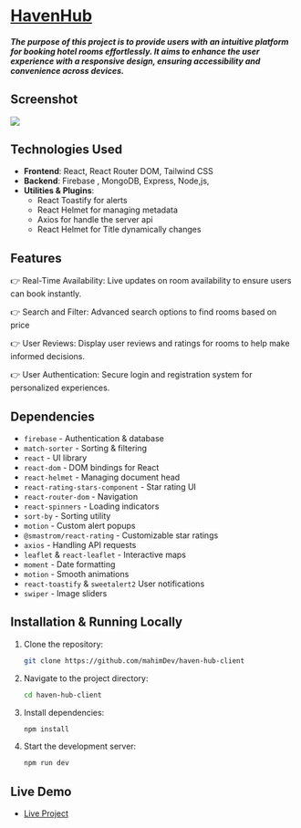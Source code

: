 # [HavenHub](https://havenhub-6c2d4.web.app/)

##### The purpose of this project is to provide users with an intuitive platform for booking hotel rooms effortlessly. It aims to enhance the user experience with a responsive design, ensuring accessibility and convenience across devices.

## Screenshot

<div hight="450">
<img src="https://i.ibb.co.com/Txs6TyDM/Screenshot-229.png"/>
</div>

## Technologies Used

- **Frontend**: React, React Router DOM, Tailwind CSS
- **Backend**: Firebase , MongoDB, Express, Node,js,
- **Utilities & Plugins**:
  - React Toastify for alerts
  - React Helmet for managing metadata
  - Axios for handle the server api
  - React Helmet for Title dynamically changes

## Features

👉 Real-Time Availability: Live updates on room availability to ensure users can book instantly.

👉 Search and Filter: Advanced search options to find rooms based on price

👉 User Reviews: Display user reviews and ratings for rooms to help make informed decisions.

👉 User Authentication: Secure login and registration system for personalized experiences.

## Dependencies

- `firebase` - Authentication & database
- `match-sorter` - Sorting & filtering
- `react` - UI library
- `react-dom` - DOM bindings for React
- `react-helmet` - Managing document head
- `react-rating-stars-component` - Star rating UI
- `react-router-dom` - Navigation
- `react-spinners` - Loading indicators
- `sort-by` - Sorting utility
- `motion` - Custom alert popups
- `@smastrom/react-rating` - Customizable star ratings
- `axios` - Handling API requests
- `leaflet` & `react-leaflet` - Interactive maps
- `moment` - Date formatting
- `motion` - Smooth animations
- `react-toastify` & `sweetalert2` User notifications
- `swiper` - Image sliders

## Installation & Running Locally

1. Clone the repository:

   ```bash
   git clone https://github.com/mahimDev/haven-hub-client

   ```

2. Navigate to the project directory:

   ```bash
   cd haven-hub-client

   ```

3. Install dependencies:

   ```bash
   npm install

   ```

4. Start the development server:

   ```bash
   npm run dev

   ```

## Live Demo

- [Live Project](https://havenhub-6c2d4.web.app/)
